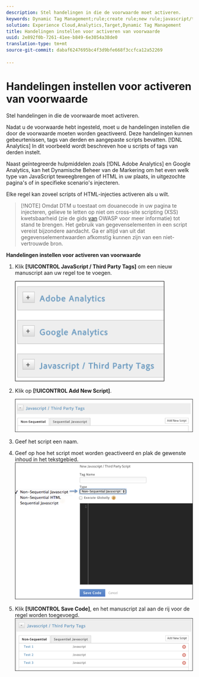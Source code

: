 ```yaml
---
description: Stel handelingen in die de voorwaarde moet activeren.
keywords: Dynamic Tag Management;rule;create rule;new rule;javascript/third party tags;set up actions for condition;add new script;non-sequential javascript;sequential javascript;non-sequential html
solution: Experience Cloud,Analytics,Target,Dynamic Tag Management
title: Handelingen instellen voor activeren van voorwaarde
uuid: 2e892f0b-7261-41ee-b849-6e3054a38de0
translation-type: tm+mt
source-git-commit: dabaf6247695bc4f3d9bfe668f3ccfca12a52269

---
```



# Handelingen instellen voor activeren van voorwaarde

Stel handelingen in die de voorwaarde moet activeren.

Nadat u de voorwaarde hebt ingesteld, moet u de handelingen instellen die door de voorwaarde moeten worden geactiveerd. Deze handelingen kunnen gebeurtenissen, tags van derden en aangepaste scripts bevatten. [!DNL Analytics] In dit voorbeeld wordt beschreven hoe u scripts of tags van derden instelt.

Naast geïntegreerde hulpmiddelen zoals [!DNL Adobe Analytics] en Google Analytics, kan het Dynamische Beheer van de Markering om het even welk type van JavaScript teweegbrengen of HTML in uw plaats, in uitgezochte pagina&#39;s of in specifieke scenario&#39;s injecteren.

Elke regel kan zoveel scripts of HTML-injecties activeren als u wilt.

>[!NOTE] Omdat DTM u toestaat om douanecode in uw pagina te injecteren, gelieve te letten op niet om cross-site scripting (XSS) kwetsbaarheid (zie de gids [van](https://www.owasp.org/index.php/Cross-site_Scripting_(XSS)) OWASP voor meer informatie) tot stand te brengen. Het gebruik van gegevenselementen in een script vereist bijzondere aandacht. Ga er altijd van uit dat gegevenselementwaarden afkomstig kunnen zijn van een niet-vertrouwde bron.

**Handelingen instellen voor activeren van voorwaarde**

1. Klik **[!UICONTROL JavaScript / Third Party Tags]** om een nieuw manuscript aan uw regel toe te voegen.

   ![](assets/scripts-actions.png)

1. Klik op **[!UICONTROL Add New Script]**.

   ![](assets/scripts-actions2.png)

1. Geef het script een naam.
1. Geef op hoe het script moet worden geactiveerd en plak de gewenste inhoud in het tekstgebied. ![](assets/scripts-actions3.png)

1. Klik **[!UICONTROL Save Code]**, en het manuscript zal aan de rij voor de regel worden toegevoegd. ![](assets/scripts-actions4.png)

